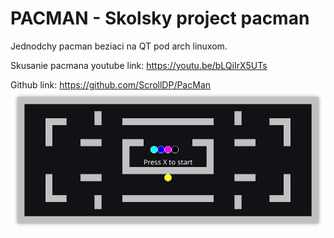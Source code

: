 # PACMAN - Skolsky project pacman
Jednodchy pacman beziaci na QT pod arch linuxom.

Skusanie pacmana youtube link: https://youtu.be/bLQiIrX5UTs

Github link: https://github.com/ScrollDP/PacMan
![img.png](img.png)